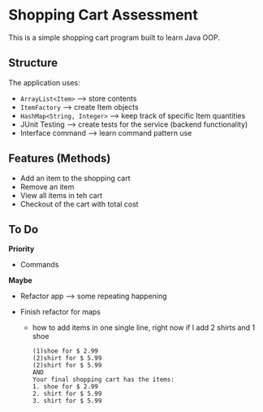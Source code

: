 # Shopping Cart Assessment
This is a simple shopping cart program built to learn Java OOP. 

## Structure

The application uses:
- `ArrayList<Item>` --> store contents
- `ItemFactory` --> create Item objects
- `HashMap<String, Integer>` --> keep track of specific Item quantities
- JUnit Testing --> create tests for the service (backend functionality)
- Interface command --> learn command pattern use

## Features (Methods)
- Add an item to the shopping cart
- Remove an item
- View all items in teh cart
- Checkout of the cart with total cost

## To Do
**Priority**
- Commands

**Maybe**
- Refactor app --> some repeating happening

- Finish refactor for maps
    - how to add items in one single line, right now if I add 2 shirts  and 1 shoe
      ```
      (1)shoe for $ 2.99
      (2)shirt for $ 5.99
      (2)shirt for $ 5.99
      AND
      Your final shopping cart has the items:
      1. shoe for $ 2.99
      2. shirt for $ 5.99
      3. shirt for $ 5.99
      ```